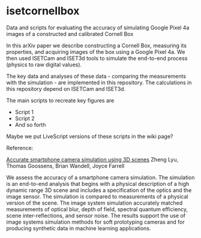 # isetcornellbox
Data and scripts for evaluating the accuracy of simulating Google Pixel 4a images of a constructed and calibrated Cornell Box 

In this arXiv paper we describe constructing a Cornell Box, measuring its properties, and acquiring images of the box using a Google Pixel 4a.  We then used ISETCam and ISET3d tools to simulate the end-to-end process (physics to raw digital values).

The key data and analyses of these data - comparing the measurements with the simulation - are implemented in this repository.  The calculations in this repository depend on ISETCam and ISET3d.

The main scripts to recreate key figures are

* Script 1
* Script 2
* And so forth

Maybe we put LiveScript versions of these scripts in the wiki page?

Reference:

[Accurate smartphone camera simulation using 3D scenes](https://arxiv.org/abs/2201.07411)
Zheng Lyu, Thomas Goossens, Brian Wandell, Joyce Farrell

We assess the accuracy of a smartphone camera simulation. The simulation is an end-to-end analysis that begins with a physical description of a high dynamic range 3D scene and includes a specification of the optics and the image sensor. The simulation is compared to measurements of a physical version of the scene. The image system simulation accurately matched measurements of optical blur, depth of field, spectral quantum efficiency, scene inter-reflections, and sensor noise. The results support the use of image systems simulation methods for soft prototyping cameras and for producing synthetic data in machine learning applications.
